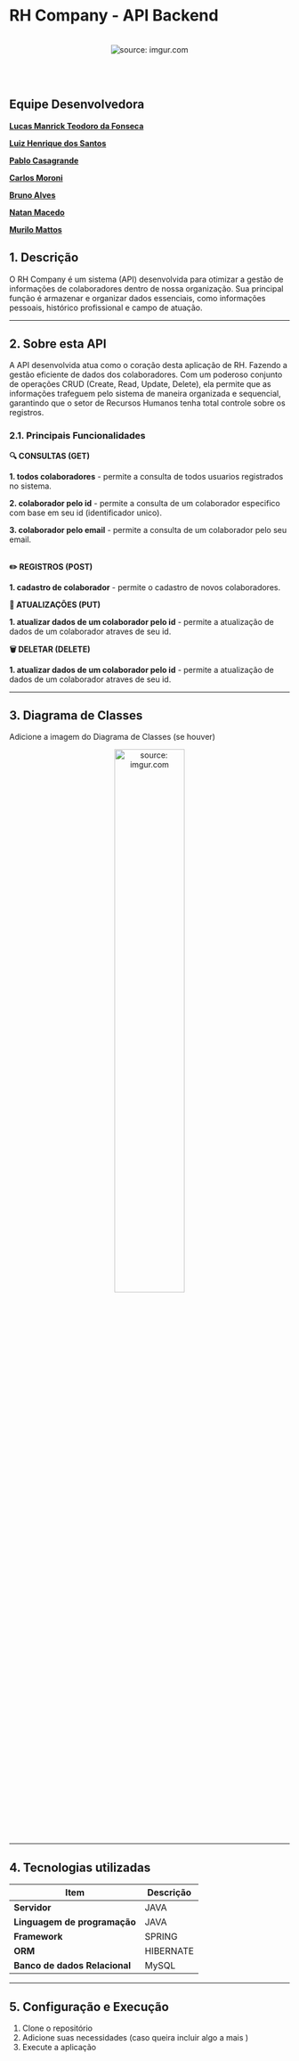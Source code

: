 # RH Company - API Backend

<br />

<div align="center">
   <img src="https://i.imgur.com/D0AwwmT.png" title="source: imgur.com" /> 
</div>

<br /><br />

## Equipe Desenvolvedora

[**Lucas Manrick Teodoro da Fonseca**](https://github.com/lucasmanrick)

[**Luiz Henrique dos Santos**](https://github.com/luizsantos7)

[**Pablo Casagrande**](https://github.com/Pablo-Casagrande)

[**Carlos Moroni**](https://github.com/carlosmoronisud)

[**Bruno Alves**](https://github.com/BrunoAlves-tech)

[**Natan Macedo**](https://github.com/natanmac)

[**Murilo Mattos**](https://github.com/Matttosz)



## 1. Descrição

O RH Company é um sistema (API) desenvolvida para otimizar a gestão de informações de colaboradores dentro de nossa organização. Sua principal função é armazenar e organizar dados essenciais, como informações pessoais, histórico profissional e campo de atuação. 


------

## 2. Sobre esta API
 
A API desenvolvida atua como o coração desta aplicação de RH. Fazendo a gestão eficiente de dados dos colaboradores. Com um poderoso conjunto de operações CRUD (Create, Read, Update, Delete), ela permite que as informações trafeguem pelo sistema de maneira organizada e sequencial, garantindo que o setor de Recursos Humanos tenha total controle sobre os registros.

### 2.1. Principais Funcionalidades

**🔍 CONSULTAS (GET)**

**1. todos colaboradores** - permite a consulta de todos usuarios registrados no sistema.

**2. colaborador pelo id** - permite a consulta de um colaborador especifico com base em seu id (identificador unico).

**3. colaborador pelo email** - permite a consulta de um colaborador pelo seu email. <br> <br>


**✏️ REGISTROS (POST)**

**1. cadastro de colaborador** - permite o cadastro de novos colaboradores.

**🔄 ATUALIZAÇÕES (PUT)**

**1. atualizar dados de um colaborador pelo id** - permite a atualização de dados de um colaborador atraves de seu id.

**🗑️ DELETAR (DELETE)**

**1. atualizar dados de um colaborador pelo id** - permite a atualização de dados de um colaborador atraves de seu id.


------

## 3. Diagrama de Classes

Adicione a imagem do Diagrama de Classes (se houver)

<div align="center">
    <img src="https://i.imgur.com/rRh64la.png" title="source: imgur.com" width="50%"/>
</div>

------

## 4. Tecnologias utilizadas

| Item                          | Descrição  |
| ----------------------------- | ---------- |
| **Servidor**                  |    JAVA    |
| **Linguagem de programação**  |    JAVA    |
| **Framework**                 |   SPRING   |
| **ORM**                       |  HIBERNATE |
| **Banco de dados Relacional** |   MySQL    |

------

## 5. Configuração e Execução

1. Clone o repositório
2. Adicione suas necessidades (caso queira incluir algo a mais )
3. Execute a aplicação   
